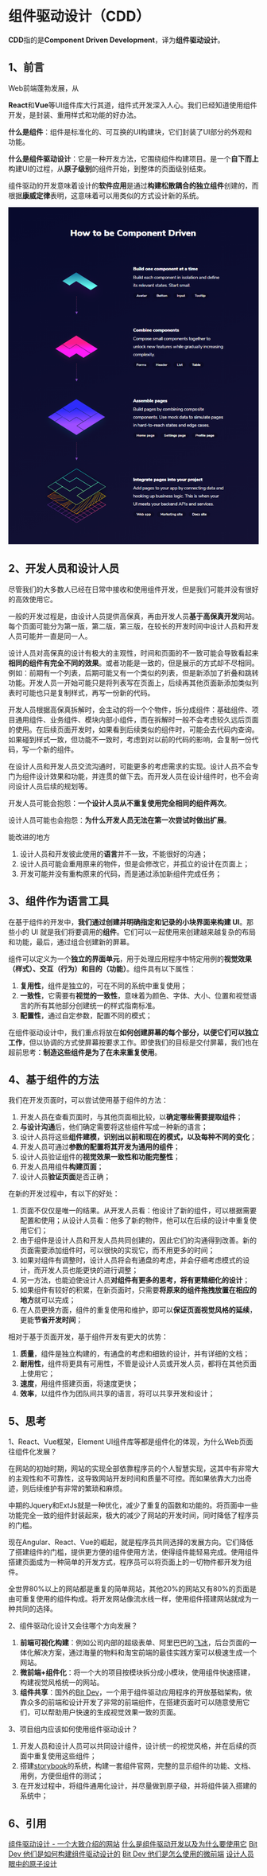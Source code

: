 # 组件驱动设计（CDD）

**CDD**指的是**Component Driven Development**，译为**组件驱动设计**。

## 1、前言

Web前端蓬勃发展，从

**React**和**Vue**等UI组件库大行其道，组件式开发深入人心。我们已经知道使用组件开发，是封装、重用样式和功能的好办法。

**什么是组件**：组件是标准化的、可互换的UI构建块，它们封装了UI部分的外观和功能。

**什么是组件驱动设计**：它是一种开发方法，它围绕组件构建项目。是一个**自下而上**构建UI的过程，从**原子级别**的组件开始，到整体的页面级别结束。

组件驱动的开发意味着设计的**软件应用**是通过**构建松散耦合的独立组件**创建的，而根据**康威定律**表明，这意味着可以用类似的方式设计新的系统。

![组件的创建过程](./img/component-process.png)

## 2、开发人员和设计人员

尽管我们的大多数人已经在日常中接收和使用组件开发，但是我们可能并没有很好的高效使用它。

一般的开发过程是，由设计人员提供高保真，再由开发人员**基于高保真开发**网站。每个页面可能分为第一版，第二版，第三版，在较长的开发时间中设计人员和开发人员可能并一直是同一人。

设计人员对高保真的设计有极大的主观性，时间和页面的不一致可能会导致看起来**相同的组件有完全不同的效果**。或者功能是一致的，但是展示的方式却不尽相同。例如：前期有一个列表，后期可能又有一个类似的列表，但是新添加了折叠和跳转功能。开发人员一开始可能只是将列表写在页面上，后续再其他页面新添加类似列表时可能也只是复制样式，再写一份新的代码。

开发人员根据高保真拆解时，会主动的将一个个物件，拆分成组件：基础组件、项目通用组件、业务组件、模块内部小组件，而在拆解时一般不会考虑较久远后页面的使用。在后续页面开发时，如果看到后续类似的组件时，可能会去代码内查询。如果碰到样式一致，但功能不一致时，考虑到对以前的代码的影响，会复制一份代码，写一个新的组件。

在设计人员和开发人员交流沟通时，可能更多的考虑需求的实现。设计人员不会专门为组件设计效果和功能，并连贯的做下去。而开发人员在设计组件时，也不会询问设计人员后续的规划等。

开发人员可能会抱怨：**一个设计人员从不重复使用完全相同的组件两次**。

设计人员可能也会抱怨：**为什么开发人员无法在第一次尝试时做出扩展**。

能改进的地方

1. 设计人员和开发彼此使用的**语言**并不一致，不能很好的沟通；
2. 设计人员可能会重用原来的物件，但是会修改它，并孤立的设计在页面上；
3. 开发可能并没有重构原来的代码，而是通过添加新组件完成任务；

## 3、组件作为语言工具

在基于组件的开发中，**我们通过创建并明确指定和记录的小块界面来构建 UI**。那些小的 UI 就是我们将要调用的**组件**。它们可以一起使用来创建越来越复杂的布局和功能，最后，通过组合创建新的屏幕。

组件可以定义为一个**独立的界面单元**，用于处理应用程序中特定用例的**视觉效果（样式）、交互（行为）和目的（功能）**。组件具有以下属性：

1. **复用性**，组件是独立的，可在不同的系统中重复使用；
2. **一致性**，它需要有**视觉的一致性**，意味着为颜色、字体、大小、位置和视觉语言的所有其他部分创建统一的样式指南标准。
3. **配置性**，通过自定参数，配置不同的模式；

在组件驱动设计中，我们重点将放在**如何创建屏幕的每个部分，以便它们可以独立工作**，但以协调的方式使屏幕按要求工作。即使我们的目标是交付屏幕，我们也在超前思考：**制造这些组件是为了在未来重复使用**。

## 4、基于组件的方法

我们在开发页面时，可以尝试使用基于组件的方法：

1. 开发人员在查看页面时，与其他页面相比较，以**确定哪些需要提取组件**；
2. **与设计沟通**后，他们确定需要将这些组件写成一种新的语言；
3. 设计人员将这些**组件建模，识别出以前和现在的模式，以及每种不同的变化**；
4. 开发人员可通过**参数的配置将其开发为通用的组件**；
5. 设计人员验证组件的**视觉效果一致性和功能完整性**；
6. 开发人员用组件**构建页面**；
7. 设计人员**验证页面**是否正确；

在新的开发过程中，有以下的好处：

1. 页面不仅仅是唯一的结果。从开发人员看：他设计了新的组件，可以根据需要配置和使用；从设计人员看：他多了新的物件，他可以在后续的设计中重复使用它们；
2. 由于组件是设计人员和开发人员共同创建的，因此它们的沟通得到改善。新的页面需要添加组件时，可以很快的实现它，而不用更多的时间；
3. 如果对组件有调整时，设计人员将会有通盘的考虑，并会仔细考虑模式的设计，而开发人员也能更快的进行调整；
4. 另一方法，也能迫使设计人员**对组件有更多的思考，将有更精细化的设计**；
5. 如果组件有较好的积累，在新页面时，只需要**将原来的组件拖拽放置在相应的地方**就可以完成；
6. 在人员更换方面，组件的重复使用和维护，即可以**保证页面视觉风格的延续**，更能**节省开发时间**；

相对于基于页面开发，基于组件开发有更大的优势：

1. **质量**，组件是独立构建的，有通盘的考虑和细致的设计，并有详细的文档；
2. **耐用性**，组件将更具有可用性，不管是设计人员或开发人员，都将在其他页面上使用它；
3. **速度**，用组件搭建页面，将速度更快；
4. **效率**，以组件作为团队间共享的语言，将可以共享开发和设计；

## 5、思考

1、React、Vue框架，Element UI组件库等都是组件化的体现，为什么Web页面往组件化发展？

在网站的初始时期，网站的实现全部依靠程序员的个人智慧实现，这其中有非常大的主观性和不可靠性，这导致网站开发时间和质量不可控。而如果依靠大力出奇迹，则后续维护有非常的繁琐和麻烦。

中期的Jquery和ExtJs就是一种优化，减少了重复的函数和功能的。将页面中一些功能完全一致的组件封装起来，极大的减少了网站的开发时间，同时降低了程序员的门槛。

现在Angular、React、Vue的崛起，就是程序员共同选择的发展方向。它们降低了搭建组件的门槛，提供更方便的组件使用方法，使得组件能轻易完成。使用组件搭建页面成为一种简单的开发方式，程序员可以将页面上的一切物件都开发为组件。

全世界80%以上的网站都是重复的简单网站，其他20%的网站又有80%的页面是由可重复使用的组件构成。将开发网站像流水线一样，使用组件搭建网站就成为一种共同的选择。

2、组件驱动化设计又会往哪个方向发展？

1. **前端可视化构建**：例如公司内部的超级表单、阿里巴巴的[飞冰](https://ice.work/)，后台页面的一体化解决方案，通过海量的物料和淘宝前端的最佳实践方案可以极速生成一个网站。
2. **微前端+组件化**：将一个大的项目按模块拆分成小模块，使用组件快速搭建，构建视觉风格统一的网站。
3. **组件共享**：国外的[Bit Dev](https://github.com/teambit/bit)，一个用于组件驱动应用程序的开放基础架构，依靠众多的前端和设计开发了非常的前端组件，在搭建页面时可以随意使用它们，可以帮助用户快速的生成视觉效果一致的页面。

3、项目组内应该如何使用组件驱动设计？

1. 开发人员和设计人员可以共同设计组件，设计统一的视觉风格，并在后续的页面中重复使用这些组件；
2. 搭建[storybook](https://storybook.js.org)的系统，构建一套组件官网，完整的显示组件的功能、文档、用例，方便但组件的测试；
3. 在开发过程中，将组件通用化设计，并尽量做到原子级，并将组件装入搭建的系统中；

## 6、引用

[组件驱动设计 - 一个大致介绍的网站](https://www.componentdriven.org/)
[什么是组件驱动开发以及为什么要使用它](https://medium.com/@arqex/what-is-component-driven-development-and-why-to-use-it-e3e57abbc449)
[Bit Dev 他们是如何构建组件驱动设计的](https://blog.bitsrc.io/how-we-build-our-design-system-15713a1f1833)
[Bit Dev 他们是怎么使用的微前端](https://blog.bitsrc.io/how-we-build-micro-front-ends-d3eeeac0acfc)
[设计人员眼中的原子设计](https://uxdesign.cc/atomic-design-how-to-design-systems-of-components-ab41f24f260e)
